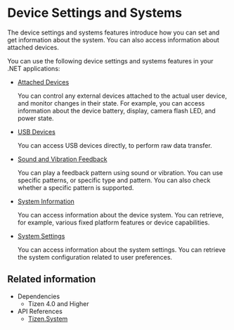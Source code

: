 # Device Settings and Systems


The device settings and systems features introduce how you can set and get information about the system. You can also access information about attached devices.

You can use the following device settings and systems features in your .NET applications:

-   [Attached Devices](attached-devices.md)

    You can control any external devices attached to the actual user device, and monitor changes in their state. For example, you can access information about the device battery, display, camera flash LED, and power state.

-   [USB Devices](usb-host.md)

    You can access USB devices directly, to perform raw data transfer.

-   [Sound and Vibration Feedback](feedback.md)

    You can play a feedback pattern using sound or vibration. You can use specific patterns, or specific type and pattern. You can also check whether a specific pattern is supported.

-   [System Information](system.md)

    You can access information about the device system. You can retrieve, for example, various fixed platform features or device capabilities.

-   [System Settings](settings.md)

    You can access information about the system settings. You can retrieve the system configuration related to user preferences.

## Related information
- Dependencies
  -   Tizen 4.0 and Higher
- API References
  - [Tizen.System](/application/dotnet/api/TizenFX/latest/api/Tizen.System.html)
